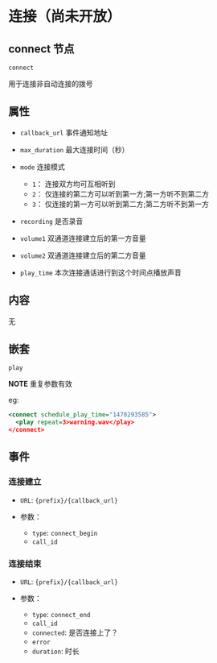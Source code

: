# 连接（尚未开放）

## connect 节点

```
connect
```

用于连接非自动连接的拨号

## 属性

- `callback_url` 事件通知地址
- `max_duration` 最大连接时间（秒）
- `mode` 连接模式

  - `1`： 连接双方均可互相听到
  - `2`： 仅连接的第二方可以听到第一方;第一方听不到第二方
  - `3`： 仅连接的第一方可以听到第二方;第二方听不到第一方

- `recording` 是否录音
- `volume1` 双通道连接建立后的第一方音量
- `volume2` 双通道连接建立后的第二方音量
- `play_time` 本次连接通话进行到这个时间点播放声音

## 内容

无

## 嵌套

`play`

**NOTE** 重复参数有效

eg:

```xml
<connect schedule_play_time="1470293585">
  <play repeat=3>warning.wav</play>
</connect>
```

## 事件

### 连接建立

- `URL`: `{prefix}/{callback_url}`
- 参数：

  - `type`: `connect_begin`
  - `call_id`

### 连接结束

- `URL`: `{prefix}/{callback_url}`
- 参数：

  - `type`: `connect_end`
  - `call_id`
  - `connected`: 是否连接上了？
  - `error`
  - `duration`: 时长

